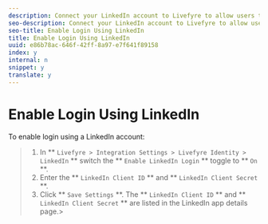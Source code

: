 ```yaml
---
description: Connect your LinkedIn account to Livefyre to allow users to use their LinkedIn logins to interact with Apps on your site.
seo-description: Connect your LinkedIn account to Livefyre to allow users to use their LinkedIn logins to interact with Apps on your site.
seo-title: Enable Login Using LinkedIn
title: Enable Login Using LinkedIn
uuid: e86b78ac-646f-42ff-8a97-e7f641f89158
index: y
internal: n
snippet: y
translate: y
---
```


# Enable Login Using LinkedIn

To enable login using a LinkedIn account:

>1. In ** `Livefyre > Integration Settings > Livefyre Identity > LinkedIn` ** switch the ** `Enable LinkedIn Login` ** toggle to ** `On` **.
>1. Enter the ** `LinkedIn Client ID` ** and ** `LinkedIn Client Secret` **.
>1. Click ** `Save Settings` **.
>   The ** `LinkedIn Client ID` ** and ** `LinkedIn Client Secret` ** are listed in the LinkedIn app details page.>
